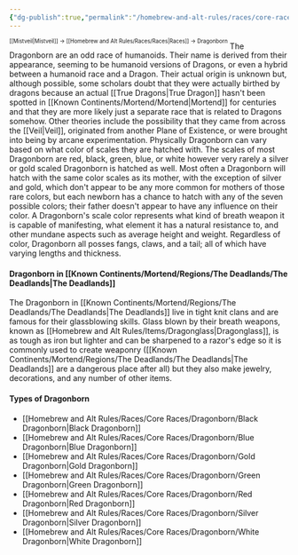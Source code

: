 ```yaml
---
{"dg-publish":true,"permalink":"/homebrew-and-alt-rules/races/core-races/dragonborn/dragonborn/"}
---
```


<sup><sup>[[Mistveil\|Mistveil]] → [[Homebrew and Alt Rules/Races/Races\|Races]] → Dragonborn</sup></sup>
The Dragonborn are an odd race of humanoids. Their name is derived from their appearance, seeming to be humanoid versions of Dragons, or even a hybrid between a humanoid race and a Dragon. Their actual origin is unknown but, although possible, some scholars doubt that they were actually birthed by dragons because an actual [[True Dragons\|True Dragon]] hasn't been spotted in [[Known Continents/Mortend/Mortend\|Mortend]] for centuries and that they are more likely just a separate race that is related to Dragons somehow. Other theories include the possibility that they came from across the [[Veil\|Veil]], originated from another Plane of Existence, or were brought into being by arcane experimentation.  Physically Dragonborn can vary based on what color of scales they are hatched with. The scales of most Dragonborn are red, black, green, blue, or white however very rarely a silver or gold scaled Dragonborn is hatched as well. Most often a Dragonborn will hatch with the same color scales as its mother, with the exception of silver and gold, which don't appear to be any more common for mothers of those rare colors, but each newborn has a chance to hatch with any of the seven possible colors; their father doesn't appear to have any influence on their color. A Dragonborn's scale color represents what kind of breath weapon it is capable of manifesting, what element it has a natural resistance to, and other mundane aspects such as average height and weight. Regardless of color, Dragonborn all posses fangs, claws, and a tail; all of which have varying lengths and thickness.
#### Dragonborn in [[Known Continents/Mortend/Regions/The Deadlands/The Deadlands\|The Deadlands]]
The Dragonborn in [[Known Continents/Mortend/Regions/The Deadlands/The Deadlands\|The Deadlands]] live in tight knit clans and are famous for their glassblowing skills. Glass blown by their breath weapons, known as [[Homebrew and Alt Rules/Items/Dragonglass\|Dragonglass]], is as tough as iron but lighter and can be sharpened to a razor's edge so it is commonly used to create weaponry ([[Known Continents/Mortend/Regions/The Deadlands/The Deadlands\|The Deadlands]] are a dangerous place after all) but they also make jewelry, decorations, and any number of other items.
<br>
#### Types of Dragonborn
- [[Homebrew and Alt Rules/Races/Core Races/Dragonborn/Black Dragonborn\|Black Dragonborn]]
- [[Homebrew and Alt Rules/Races/Core Races/Dragonborn/Blue Dragonborn\|Blue Dragonborn]]
- [[Homebrew and Alt Rules/Races/Core Races/Dragonborn/Gold Dragonborn\|Gold Dragonborn]]
- [[Homebrew and Alt Rules/Races/Core Races/Dragonborn/Green Dragonborn\|Green Dragonborn]]
- [[Homebrew and Alt Rules/Races/Core Races/Dragonborn/Red Dragonborn\|Red Dragonborn]]
- [[Homebrew and Alt Rules/Races/Core Races/Dragonborn/Silver Dragonborn\|Silver Dragonborn]]
- [[Homebrew and Alt Rules/Races/Core Races/Dragonborn/White Dragonborn\|White Dragonborn]]